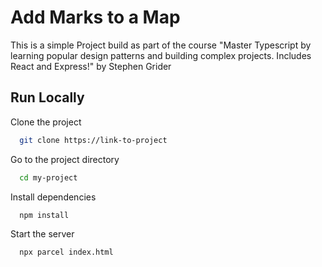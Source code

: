 
# Add Marks to a Map

This is a simple Project build as part of the course "Master Typescript by learning popular design patterns and building complex projects. Includes React and Express!" by Stephen Grider


## Run Locally

Clone the project

```bash
  git clone https://link-to-project
```

Go to the project directory

```bash
  cd my-project
```

Install dependencies

```bash
  npm install
```

Start the server

```bash
  npx parcel index.html
```
